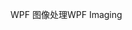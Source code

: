 <span data-ttu-id="c77e1-101">WPF 图像处理</span><span class="sxs-lookup"><span data-stu-id="c77e1-101">WPF Imaging</span></span>